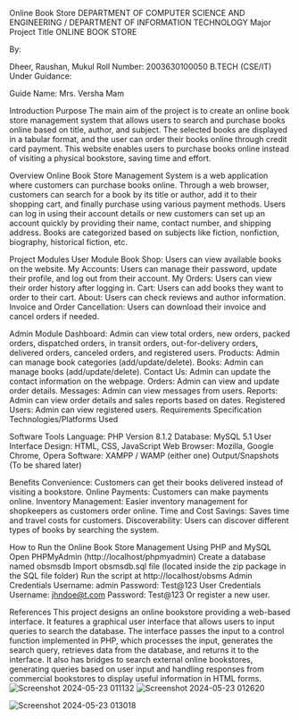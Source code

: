 Online Book Store
DEPARTMENT OF COMPUTER SCIENCE AND ENGINEERING / DEPARTMENT OF INFORMATION TECHNOLOGY
Major Project Title
ONLINE BOOK STORE

By:

Dheer, Raushan, Mukul
Roll Number: 2003630100050
B.TECH (CSE/IT)
Under Guidance:

Guide Name: Mrs. Versha Mam

Introduction
Purpose
The main aim of the project is to create an online book store management system that allows users to search and purchase books online based on title, author, and subject. The selected books are displayed in a tabular format, and the user can order their books online through credit card payment. This website enables users to purchase books online instead of visiting a physical bookstore, saving time and effort.

Overview
Online Book Store Management System is a web application where customers can purchase books online. Through a web browser, customers can search for a book by its title or author, add it to their shopping cart, and finally purchase using various payment methods. Users can log in using their account details or new customers can set up an account quickly by providing their name, contact number, and shipping address. Books are categorized based on subjects like fiction, nonfiction, biography, historical fiction, etc.

Project Modules
User Module
Book Shop: Users can view available books on the website.
My Accounts: Users can manage their password, update their profile, and log out from their account.
My Orders: Users can view their order history after logging in.
Cart: Users can add books they want to order to their cart.
About: Users can check reviews and author information.
Invoice and Order Cancellation: Users can download their invoice and cancel orders if needed.

Admin Module
Dashboard: Admin can view total orders, new orders, packed orders, dispatched orders, in transit orders, out-for-delivery orders, delivered orders, canceled orders, and registered users.
Products: Admin can manage book categories (add/update/delete).
Books: Admin can manage books (add/update/delete).
Contact Us: Admin can update the contact information on the webpage.
Orders: Admin can view and update order details.
Messages: Admin can view messages from users.
Reports: Admin can view order details and sales reports based on dates.
Registered Users: Admin can view registered users.
Requirements Specification
Technologies/Platforms Used

Software Tools
Language: PHP Version 8.1.2
Database: MySQL 5.1
User Interface Design: HTML, CSS, JavaScript
Web Browser: Mozilla, Google Chrome, Opera
Software: XAMPP / WAMP (either one)
Output/Snapshots
(To be shared later)

Benefits
Convenience: Customers can get their books delivered instead of visiting a bookstore.
Online Payments: Customers can make payments online.
Inventory Management: Easier inventory management for shopkeepers as customers order online.
Time and Cost Savings: Saves time and travel costs for customers.
Discoverability: Users can discover different types of books by searching the system.

How to Run the Online Book Store Management Using PHP and MySQL
Open PHPMyAdmin (http://localhost/phpmyadmin)
Create a database named obsmsdb
Import obsmsdb.sql file (located inside the zip package in the SQL file folder)
Run the script at http://localhost/obsms
Admin Credentials
Username: admin
Password: Test@123
User Credentials
Username: jhndoe@t.com
Password: Test@123
Or register a new user.

References
This project designs an online bookstore providing a web-based interface. It features a graphical user interface that allows users to input queries to search the database. The interface passes the input to a control function implemented in PHP, which processes the input, generates the search query, retrieves data from the database, and returns it to the interface. It also has bridges to search external online bookstores, generating queries based on user input and handling responses from commercial bookstores to display useful information in HTML forms.
![Screenshot 2024-05-23 011132](https://github.com/dheersrivastav/project/assets/123939027/0b131e08-606d-4f8c-9216-766e141bf1ac)
![Screenshot 2024-05-23 012620](https://github.com/dheersrivastav/project/assets/123939027/54b91478-b573-42e8-b291-70674aedcb8e)

![Screenshot 2024-05-23 013018](https://github.com/dheersrivastav/project/assets/123939027/f66d273b-0af4-4eca-87df-927948d9d35f)

